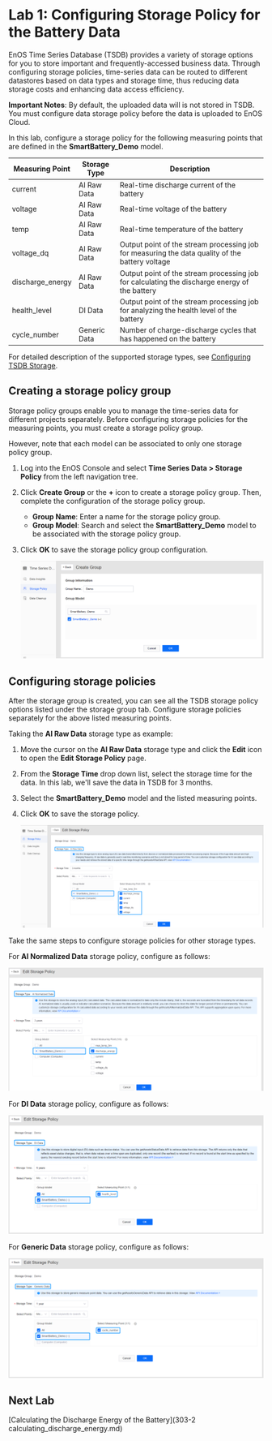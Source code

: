 # Lab 1: Configuring Storage Policy for the Battery Data

EnOS Time Series Database (TSDB) provides a variety of storage options for you to store important and frequently-accessed business data. Through configuring storage policies, time-series data can be routed to different datastores based on data types and storage time, thus reducing data storage costs and enhancing data access efficiency.

**Important Notes**: By default, the uploaded data will is not stored in TSDB. You must configure data storage policy before the data is uploaded to EnOS Cloud.

In this lab, configure a storage policy for the following measuring points that are defined in the **SmartBattery_Demo** model.

| Measuring Point  | Storage Type | Description                                                  |
| ---------------- | ------------ | ------------------------------------------------------------ |
| current          | AI Raw Data  | Real-time discharge current of the battery                   |
| voltage          | AI Raw Data  | Real-time voltage of the battery                             |
| temp             | AI Raw Data  | Real-time temperature of the battery                         |
| voltage_dq       | AI Raw Data  | Output point of the stream processing job for measuring the data quality of the battery voltage |
| discharge_energy | AI Raw Data  | Output point of the stream processing job for calculating the discharge energy of the battery |
| health_level     | DI Data      | Output point of the stream processing job for analyzing the health level of the battery |
| cycle_number     | Generic Data | Number of charge-discharge cycles that has happened on the battery                                 |

For detailed description of the supported storage types, see [Configuring TSDB Storage](https://support-cn5.envisioniot.com/docs/data-asset/en/latest/configuring_tsdb_storage.html).

## Creating a storage policy group

Storage policy groups enable you to manage the time-series data for different projects separately. Before configuring storage policies for the measuring points, you must create a storage policy group.

However, note that each model can be associated to only one storage policy group.

1. Log into the EnOS Console and select **Time Series Data > Storage Policy** from the left navigation tree.

2. Click **Create Group** or the **+** icon to create a storage policy group. Then, complete the configuration of the storage policy group.

   - **Group Name**: Enter a name for the storage policy group.
   - **Group Model**: Search and select the **SmartBattery_Demo** model to be associated with the storage policy group.

3. Click **OK** to save the storage policy group configuration.

   ![](media/storage_policy_group.png)




## Configuring storage policies

After the storage group is created, you can see all the TSDB storage policy options listed under the storage group tab. Configure storage policies separately for the above listed measuring points.

Taking the **AI Raw Data** storage type as example:

1. Move the cursor on the **AI Raw Data** storage type and click the **Edit** icon to open the **Edit Storage Policy** page.

2. From the **Storage Time** drop down list, select the storage time for the data. In this lab, we'll save the data in TSDB for 3 months.

3. Select the **SmartBattery_Demo** model and the listed measuring points.

4. Click **OK** to save the storage policy.

   ![](media/storage_policy_config_1.png)



Take the same steps to configure storage policies for other storage types.

For **AI Normalized Data** storage policy, configure as follows:

![](media/storage_policy_config_2.png)



For **DI Data** storage policy, configure as follows:

![](media/storage_policy_config_3.png)



For **Generic Data** storage policy, configure as follows:

![](media/storage_policy_config_4.png)

## Next Lab

[Calculating the Discharge Energy of the Battery](303-2 calculating_discharge_energy.md)

